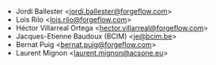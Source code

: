 - Jordi Ballester \<<jordi.ballester@forgeflow.com>\>
- Lois Rilo \<<lois.rilo@forgeflow.com>\>
- Héctor Villarreal Ortega \<<hector.villarreal@forgeflow.com>\>
- Jacques-Etienne Baudoux (BCIM) \<<je@bcim.be>\>
- Bernat Puig \<<bernat.puig@forgeflow.com>\>
- Laurent Mignon \<<laurent.mignon@acsone.eu>\>
